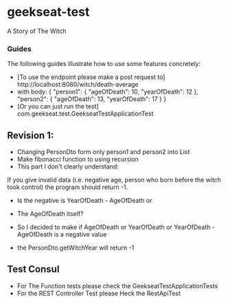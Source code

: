 # geekseat-test
A Story of The Witch

### Guides

The following guides illustrate how to use some features concretely:

* [To use the endpoint please make a post request to]
  http://localhost:8080/witch/death-average
* with body:
  {
    "person1": {
      "ageOfDeath": 10,
      "yearOfDeath": 12
    },
    "person2": {
      "ageOfDeath": 13,
      "yearOfDeath": 17
    }
  }
* [Or you can just run the test]
  com.geekseat.test.GeekseatTestApplicationTest

## Revision 1:

* Changing PersonDto form only person1 and person2 into List<PersonDto>
* Make fibonacci function to using recursion
* This part I don't clearly understand:

If you give invalid data (i.e. negative age, person who born before the witch took control) the 
program should return -1.

* Is the negative is YearOfDeath - AgeOfDeath or
* The AgeOfDeath itself?

* So I decided to make if AgeOfDeath or YearOfDeath or YearOfDeath - AgeOfDeath is a negative value
* the PersonDto.getWitchYear will return -1

## Test Consul

* For The Function tests please check the GeekseatTestApplicationTests
* For the REST Controller Test please Heck the RestApiTest
